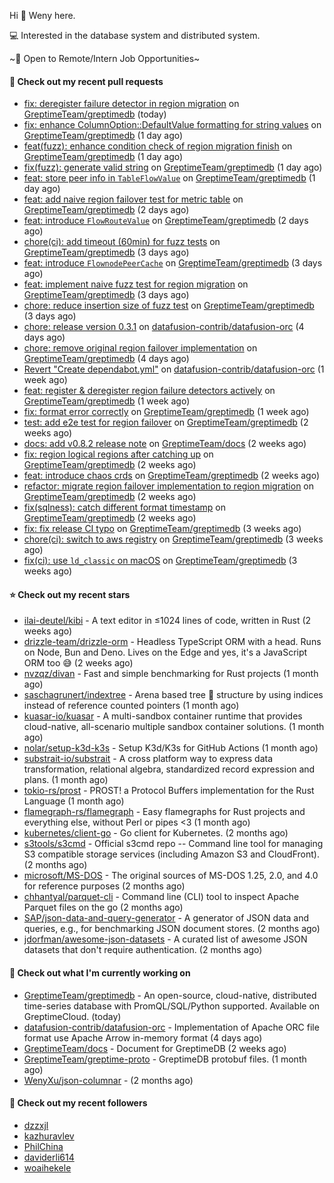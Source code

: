 Hi 👋 Weny here.

💻 Interested in the database system and distributed system.

~🍺 Open to Remote/Intern Job Opportunities~

#### 🔨 Check out my recent pull requests

- [fix: deregister failure detector in region migration](https://github.com/GreptimeTeam/greptimedb/pull/4293) on [GreptimeTeam/greptimedb](https://github.com/GreptimeTeam/greptimedb) (today)
- [fix: enhance ColumnOption::DefaultValue formatting for string values](https://github.com/GreptimeTeam/greptimedb/pull/4287) on [GreptimeTeam/greptimedb](https://github.com/GreptimeTeam/greptimedb) (1 day ago)
- [feat(fuzz): enhance condition check of region migration finish](https://github.com/GreptimeTeam/greptimedb/pull/4283) on [GreptimeTeam/greptimedb](https://github.com/GreptimeTeam/greptimedb) (1 day ago)
- [fix(fuzz): generate valid string](https://github.com/GreptimeTeam/greptimedb/pull/4281) on [GreptimeTeam/greptimedb](https://github.com/GreptimeTeam/greptimedb) (1 day ago)
- [feat: store peer info in `TableFlowValue`](https://github.com/GreptimeTeam/greptimedb/pull/4280) on [GreptimeTeam/greptimedb](https://github.com/GreptimeTeam/greptimedb) (1 day ago)
- [feat: add naive region failover test for metric table](https://github.com/GreptimeTeam/greptimedb/pull/4269) on [GreptimeTeam/greptimedb](https://github.com/GreptimeTeam/greptimedb) (2 days ago)
- [feat: introduce `FlowRouteValue`](https://github.com/GreptimeTeam/greptimedb/pull/4263) on [GreptimeTeam/greptimedb](https://github.com/GreptimeTeam/greptimedb) (2 days ago)
- [chore(ci): add timeout (60min) for fuzz tests](https://github.com/GreptimeTeam/greptimedb/pull/4255) on [GreptimeTeam/greptimedb](https://github.com/GreptimeTeam/greptimedb) (3 days ago)
- [feat: introduce `FlownodePeerCache`](https://github.com/GreptimeTeam/greptimedb/pull/4254) on [GreptimeTeam/greptimedb](https://github.com/GreptimeTeam/greptimedb) (3 days ago)
- [feat: implement naive fuzz test for region migration](https://github.com/GreptimeTeam/greptimedb/pull/4252) on [GreptimeTeam/greptimedb](https://github.com/GreptimeTeam/greptimedb) (3 days ago)
- [chore: reduce insertion size of fuzz test](https://github.com/GreptimeTeam/greptimedb/pull/4243) on [GreptimeTeam/greptimedb](https://github.com/GreptimeTeam/greptimedb) (3 days ago)
- [chore: release version 0.3.1](https://github.com/datafusion-contrib/datafusion-orc/pull/109) on [datafusion-contrib/datafusion-orc](https://github.com/datafusion-contrib/datafusion-orc) (4 days ago)
- [chore: remove original region failover implementation](https://github.com/GreptimeTeam/greptimedb/pull/4237) on [GreptimeTeam/greptimedb](https://github.com/GreptimeTeam/greptimedb) (4 days ago)
- [Revert &#34;Create dependabot.yml&#34;](https://github.com/datafusion-contrib/datafusion-orc/pull/104) on [datafusion-contrib/datafusion-orc](https://github.com/datafusion-contrib/datafusion-orc) (1 week ago)
- [feat: register &amp; deregister region failure detectors actively](https://github.com/GreptimeTeam/greptimedb/pull/4223) on [GreptimeTeam/greptimedb](https://github.com/GreptimeTeam/greptimedb) (1 week ago)
- [fix: format error correctly](https://github.com/GreptimeTeam/greptimedb/pull/4204) on [GreptimeTeam/greptimedb](https://github.com/GreptimeTeam/greptimedb) (1 week ago)
- [test: add e2e test for region failover](https://github.com/GreptimeTeam/greptimedb/pull/4188) on [GreptimeTeam/greptimedb](https://github.com/GreptimeTeam/greptimedb) (2 weeks ago)
- [docs: add v0.8.2 release note](https://github.com/GreptimeTeam/docs/pull/1017) on [GreptimeTeam/docs](https://github.com/GreptimeTeam/docs) (2 weeks ago)
- [fix: region logical regions after catching up](https://github.com/GreptimeTeam/greptimedb/pull/4176) on [GreptimeTeam/greptimedb](https://github.com/GreptimeTeam/greptimedb) (2 weeks ago)
- [feat: introduce chaos crds](https://github.com/GreptimeTeam/greptimedb/pull/4173) on [GreptimeTeam/greptimedb](https://github.com/GreptimeTeam/greptimedb) (2 weeks ago)
- [refactor: migrate region failover implementation to region migration](https://github.com/GreptimeTeam/greptimedb/pull/4172) on [GreptimeTeam/greptimedb](https://github.com/GreptimeTeam/greptimedb) (2 weeks ago)
- [fix(sqlness): catch different format timestamp](https://github.com/GreptimeTeam/greptimedb/pull/4149) on [GreptimeTeam/greptimedb](https://github.com/GreptimeTeam/greptimedb) (2 weeks ago)
- [fix: fix release CI typo](https://github.com/GreptimeTeam/greptimedb/pull/4147) on [GreptimeTeam/greptimedb](https://github.com/GreptimeTeam/greptimedb) (3 weeks ago)
- [chore(ci): switch to aws registry](https://github.com/GreptimeTeam/greptimedb/pull/4145) on [GreptimeTeam/greptimedb](https://github.com/GreptimeTeam/greptimedb) (3 weeks ago)
- [fix(ci): use `ld_classic` on macOS](https://github.com/GreptimeTeam/greptimedb/pull/4143) on [GreptimeTeam/greptimedb](https://github.com/GreptimeTeam/greptimedb) (3 weeks ago)

#### ⭐ Check out my recent stars

- [ilai-deutel/kibi](https://github.com/ilai-deutel/kibi) - A text editor in ≤1024 lines of code, written in Rust (2 weeks ago)
- [drizzle-team/drizzle-orm](https://github.com/drizzle-team/drizzle-orm) - Headless TypeScript ORM with a head. Runs on Node, Bun and Deno. Lives on the Edge and yes, it&#39;s a JavaScript ORM too 😅 (2 weeks ago)
- [nvzqz/divan](https://github.com/nvzqz/divan) - Fast and simple benchmarking for Rust projects (1 month ago)
- [saschagrunert/indextree](https://github.com/saschagrunert/indextree) - Arena based tree 🌲 structure by using indices instead of reference counted pointers (1 month ago)
- [kuasar-io/kuasar](https://github.com/kuasar-io/kuasar) - A multi-sandbox container runtime that provides cloud-native, all-scenario multiple sandbox container solutions. (1 month ago)
- [nolar/setup-k3d-k3s](https://github.com/nolar/setup-k3d-k3s) - Setup K3d/K3s for GitHub Actions (1 month ago)
- [substrait-io/substrait](https://github.com/substrait-io/substrait) - A cross platform way to express data transformation, relational algebra, standardized record expression and plans. (1 month ago)
- [tokio-rs/prost](https://github.com/tokio-rs/prost) - PROST! a Protocol Buffers implementation for the Rust Language (1 month ago)
- [flamegraph-rs/flamegraph](https://github.com/flamegraph-rs/flamegraph) - Easy flamegraphs for Rust projects and everything else, without Perl or pipes &lt;3 (1 month ago)
- [kubernetes/client-go](https://github.com/kubernetes/client-go) - Go client for Kubernetes. (2 months ago)
- [s3tools/s3cmd](https://github.com/s3tools/s3cmd) - Official s3cmd repo -- Command line tool for managing S3 compatible storage services (including Amazon S3 and CloudFront). (2 months ago)
- [microsoft/MS-DOS](https://github.com/microsoft/MS-DOS) - The original sources of MS-DOS 1.25, 2.0, and 4.0 for reference purposes (2 months ago)
- [chhantyal/parquet-cli](https://github.com/chhantyal/parquet-cli) - Command line (CLI) tool to inspect Apache Parquet files on the go (2 months ago)
- [SAP/json-data-and-query-generator](https://github.com/SAP/json-data-and-query-generator) - A generator of JSON data and queries, e.g., for benchmarking JSON document stores. (2 months ago)
- [jdorfman/awesome-json-datasets](https://github.com/jdorfman/awesome-json-datasets) - A curated list of awesome JSON datasets that don&#39;t require authentication. (2 months ago)

#### 👷 Check out what I'm currently working on

- [GreptimeTeam/greptimedb](https://github.com/GreptimeTeam/greptimedb) - An open-source, cloud-native, distributed time-series database with PromQL/SQL/Python supported. Available on GreptimeCloud. (today)
- [datafusion-contrib/datafusion-orc](https://github.com/datafusion-contrib/datafusion-orc) - Implementation of Apache ORC file format use Apache Arrow in-memory format (4 days ago)
- [GreptimeTeam/docs](https://github.com/GreptimeTeam/docs) - Document for GreptimeDB (2 weeks ago)
- [GreptimeTeam/greptime-proto](https://github.com/GreptimeTeam/greptime-proto) - GreptimeDB protobuf files. (1 month ago)
- [WenyXu/json-columnar](https://github.com/WenyXu/json-columnar) -  (2 months ago)

#### 👯 Check out my recent followers

- [dzzxjl](https://github.com/dzzxjl)
- [kazhuravlev](https://github.com/kazhuravlev)
- [PhilChina](https://github.com/PhilChina)
- [daviderli614](https://github.com/daviderli614)
- [woaihekele](https://github.com/woaihekele)


